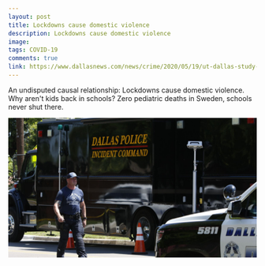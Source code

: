 ```yaml
---
layout: post
title: Lockdowns cause domestic violence
description: Lockdowns cause domestic violence
image: 
tags: COVID-19
comments: true
link: https://www.dallasnews.com/news/crime/2020/05/19/ut-dallas-study-finds-family-violence-increased-125-during-shelter-at-home-orders/
---
```


An undisputed causal relationship: Lockdowns cause domestic violence.
Why aren't kids back in schools? Zero pediatric deaths in Sweden,
schools never shut there.

![](/../../assets/images/post-images/violence/042b73d968a31aaeec1de5ddf60b9139.jpg)
